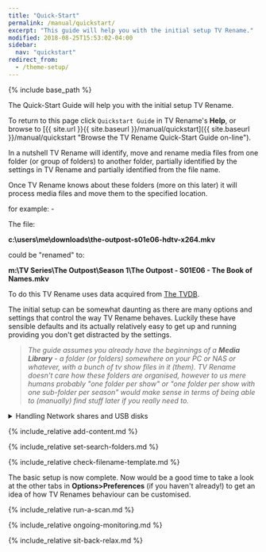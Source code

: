 ```yaml
---
title: "Quick-Start"
permalink: /manual/quickstart/
excerpt: "This guide will help you with the initial setup TV Rename."
modified: 2018-08-25T15:53:02-04:00
sidebar:
  nav: "quickstart"
redirect_from:
  - /theme-setup/
---
```


{% include base_path %}

The Quick-Start Guide will help you with the initial setup TV Rename.

To return to this page click `Quickstart Guide` in TV&nbsp;Rename's **Help**, or browse to [{{ site.url }}{{ site.baseurl }}/manual/quickstart]({{ site.baseurl }}/manual/quickstart "Browse the TV&nbsp;Rename Quick-Start Guide on-line").

In a nutshell TV&nbsp;Rename will identify, move and rename media files from one folder (or group of folders) to another folder, partially identified by the settings in TV&nbsp;Rename and partially identified from the file name.

Once TV&nbsp;Rename knows about these folders (more on this later) it will process media files and move them to the specified location.

for example:&nbsp;-

The file: 

**c:\users\me\downloads\the-outpost-s01e06-hdtv-x264.mkv**  

could be "renamed" to:

**m:\TV Series\The Outpost\Season 1\The Outpost - S01E06 - The Book of Names.mkv**


To do this TV&nbsp;Rename uses data acquired from [The&nbsp;TVDB](http://thetvdb.com 'Visit thetvdb.com').

The initial setup can be somewhat daunting as there are many options and settings that control the way TV&nbsp;Rename behaves. Luckily these have sensible defaults and its actually relatively easy to get up and running providing you don't get distracted by the settings.  

> _The guide assumes you already have the beginnings of a **Media Library** - a folder (or folders) somewhere on your PC or NAS or whatever, with a bunch of tv show files in it (them). TV&nbsp;Rename doesn't care how these folders are organised, however to us mere humans probably "one folder per show" or "one folder per show with one sub-folder per season" would make sense in terms of being able to (manually) find stuff later if you really need to._

<details>
<summary class="fold">Handling Network shares and USB disks</summary>
<br />TV&nbsp;Rename uses the underlying Windows infrastructure to manipulate files, so if you can see a path or file in Windows TV&nbsp;Rename can see it as well. Both drive letters and UNC paths are supported.
<br /><br />
For example, a mapped drive on a NAS device can be accessed as <strong>m:\</strong> or <strong>\\nas-1\media\</strong> (assuming <strong>m:</strong> is mapped to <strong>\\nas-1\media</strong> in Windows). Experience shows that UNC paths (if available) give better results, drive mappings can easily be broken or changed, and not using them removes an unnecessary step in generating the file or folder path.
<br /><br />
If your Media Library uses removable media to store files the assigned drive letter changes can be a real pain. A small tweak in Windows settings will "fix" the drive letter for the device in question. There are numerous internet guides for doing this, "Google" is your friend...
<br /><br />
The following "Google Search" link will get you started:&nbsp;-
<br /><br />
<a href="https://www.google.co.uk/search?q=fix+usb+drive+letter+assignment" title="Google Search..."><b>Google - fix usb drive letter assignment</b></a>
</details>

{% include_relative add-content.md %}

{% include_relative set-search-folders.md %}

{% include_relative check-filename-template.md %}

The basic setup is now complete. Now would be a good time to take a look at the other tabs in **Options>Preferences** (if you haven't already!) to get an idea of how TV&nbsp;Renames behaviour can be customised.

{% include_relative run-a-scan.md %}

{% include_relative ongoing-monitoring.md %}

{% include_relative sit-back-relax.md %}
